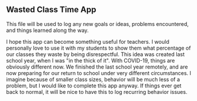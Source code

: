 ## Wasted Class Time App

This file will be used to log any new goals or ideas, problems encountered, and things learned along the way. 

I hope this app can become something useful for teachers. I would personally love to use it with my students to show them what percentage of our classes they waste by being disrespectful. This idea was created last school year, when I was "in the thick of it". With COVID-19, things are obviously different now. We finished the last school year remotely, and are now preparing for our return to school under very different circumstances. I imagine because of smaller class sizes, behavior will be much less of a problem, but I would like to complete this app anyway. If things ever get back to normal, it will be nice to have this to log recurring behavior issues.
